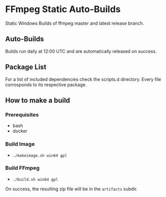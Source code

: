 # FFmpeg Static Auto-Builds

Static Windows Builds of ffmpeg master and latest release branch.

## Auto-Builds

Builds run daily at 12:00 UTC and are automatically released on success.

## Package List

For a list of included dependencies check the scripts.d directory.
Every file corrosponds to its respective package.

## How to make a build

### Prerequisites

* bash
* docker

### Build Image

* `./makeimage.sh win64 gpl`

### Build FFmpeg

* `./build.sh win64 gpl`

On success, the resulting zip file will be in the `artifacts` subdir.
